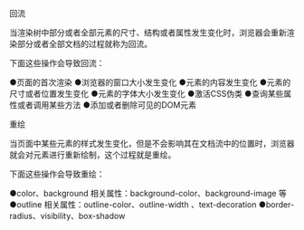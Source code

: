 回流

当渲染树中部分或者全部元素的尺寸、结构或者属性发生变化时，浏览器会重新渲染部分或者全部文档的过程就称为回流。


下面这些操作会导致回流：

●页面的首次渲染
●浏览器的窗口大小发生变化
●元素的内容发生变化
●元素的尺寸或者位置发生变化
●元素的字体大小发生变化
●激活CSS伪类
●查询某些属性或者调用某些方法
●添加或者删除可见的DOM元素

重绘

当页面中某些元素的样式发生变化，但是不会影响其在文档流中的位置时，浏览器就会对元素进行重新绘制，这个过程就是重绘。


下面这些操作会导致重绘：

●color、background 相关属性：background-color、background-image 等
●outline 相关属性：outline-color、outline-width 、text-decoration
●border-radius、visibility、box-shadow